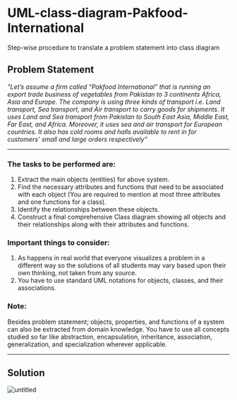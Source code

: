 # UML-class-diagram-Pakfood-International
Step-wise procedure to translate a problem statement into class diagram
## Problem Statement
*"Let’s assume a firm called “Pakfood International” that is running an export trade business of vegetables from Pakistan to 3 continents Africa, Asia and Europe. The company is using three kinds of transport i.e. Land transport, Sea transport, and Air transport to carry goods for shipments. It uses Land and Sea transport from Pakistan to South East Asia, Middle East, Far East, and Africa. Moreover, it uses sea and air transport for European countries. It also has cold rooms and halls available to rent in for customers’ small and large orders respectively"*

---
### The tasks to be performed are:
1.	Extract the main objects (entities) for above system.
2.	Find the necessary attributes and functions that need to be associated with each object (You are required to mention at most three attributes and one functions for a class).
3.	Identify the relationships between these objects.
4.	Construct a final comprehensive Class diagram showing all objects and their relationships along with their attributes and functions.

### Important things to consider:
1.	As happens in real world that everyone visualizes a problem in a different way so the solutions of all students may vary based upon their own thinking, not taken from any source.
2.	You have to use standard UML notations for objects, classes, and their associations.

### Note:
Besides problem statement; objects, properties, and functions of a system can also be extracted from domain knowledge. You have to use all concepts studied so far like abstraction, encapsulation, inheritance, association, generalization, and specialization wherever applicable.

---
## Solution
![untitled](https://user-images.githubusercontent.com/41892175/45937329-7d005f00-bff1-11e8-8977-72869c4de0d7.jpg)

